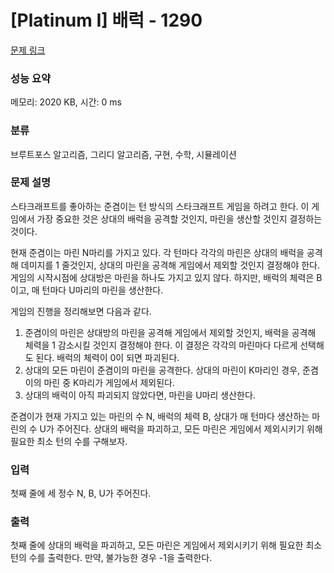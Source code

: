 # [Platinum I] 배럭 - 1290 

[문제 링크](https://www.acmicpc.net/problem/1290) 

### 성능 요약

메모리: 2020 KB, 시간: 0 ms

### 분류

브루트포스 알고리즘, 그리디 알고리즘, 구현, 수학, 시뮬레이션

### 문제 설명

<p>스타크래프트를 좋아하는 준겸이는 턴 방식의 스타크래프트 게임을 하려고 한다. 이 게임에서 가장 중요한 것은 상대의 배럭을 공격할 것인지, 마린을 생산할 것인지 결정하는 것이다.</p>

<p>현재 준겸이는 마린 N마리를 가지고 있다. 각 턴마다 각각의 마린은 상대의 배럭을 공격해 데미지를 1 줄것인지, 상대의 마린을 공격해 게임에서 제외할 것인지 결정해야 한다. 게임의 시작시점에 상대방은 마린을 하나도 가지고 있지 않다. 하지만, 배럭의 체력은 B이고, 매 턴마다 U마리의 마린을 생산한다.</p>

<p>게임의 진행을 정리해보면 다음과 같다.</p>

<ol>
	<li>준겸이의 마린은 상대방의 마린을 공격해 게임에서 제외할 것인지, 배럭을 공격해 체력을 1 감소시킬 것인지 결정해야 한다. 이 결정은 각각의 마린마다 다르게 선택해도 된다. 배럭의 체력이 0이 되면 파괴된다.</li>
	<li>상대의 모든 마린이 준겸이의 마린을 공격한다. 상대의 마린이 K마리인 경우, 준겸이의 마린 중 K마리가 게임에서 제외된다.</li>
	<li>상대의 배럭이 아직 파괴되지 않았다면, 마린을 U마리 생산한다.</li>
</ol>

<p>준겸이가 현재 가지고 있는 마린의 수 N, 배럭의 체력 B, 상대가 매 턴마다 생산하는 마린의 수 U가 주어진다. 상대의 배럭을 파괴하고, 모든 마린은 게임에서 제외시키기 위해 필요한 최소 턴의 수를 구해보자.</p>

### 입력 

 <p>첫째 줄에 세 정수 N, B, U가 주어진다.</p>

### 출력 

 <p>첫째 줄에 상대의 배럭을 파괴하고, 모든 마린은 게임에서 제외시키기 위해 필요한 최소 턴의 수를 출력한다. 만약, 불가능한 경우 -1을 출력한다.</p>

